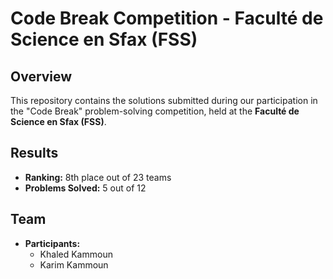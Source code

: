 # Code Break Competition - Faculté de Science en Sfax (FSS)

## Overview

This repository contains the solutions submitted during our participation in the "Code Break" problem-solving competition, held at the **Faculté de Science en Sfax (FSS)**.

## Results

- **Ranking:** 8th place out of 23 teams
- **Problems Solved:** 5 out of 12

## Team

- **Participants:**
  - Khaled Kammoun
  - Karim Kammoun

 
